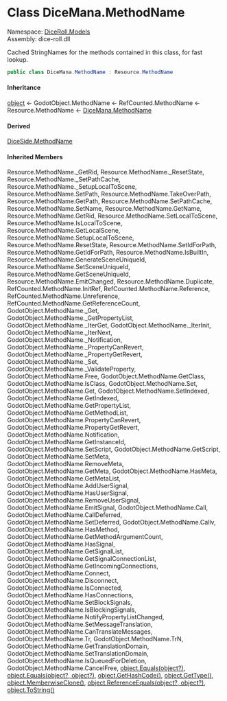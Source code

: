 # <a id="DiceRoll_Models_DiceMana_MethodName"></a> Class DiceMana.MethodName

Namespace: [DiceRoll.Models](DiceRoll.Models.md)  
Assembly: dice\-roll.dll  

Cached StringNames for the methods contained in this class, for fast lookup.

```csharp
public class DiceMana.MethodName : Resource.MethodName
```

#### Inheritance

[object](https://learn.microsoft.com/dotnet/api/system.object) ← 
GodotObject.MethodName ← 
RefCounted.MethodName ← 
Resource.MethodName ← 
[DiceMana.MethodName](DiceRoll.Models.DiceMana.MethodName.md)

#### Derived

[DiceSide.MethodName](DiceRoll.Models.DiceSide.MethodName.md)

#### Inherited Members

Resource.MethodName.\_GetRid, 
Resource.MethodName.\_ResetState, 
Resource.MethodName.\_SetPathCache, 
Resource.MethodName.\_SetupLocalToScene, 
Resource.MethodName.SetPath, 
Resource.MethodName.TakeOverPath, 
Resource.MethodName.GetPath, 
Resource.MethodName.SetPathCache, 
Resource.MethodName.SetName, 
Resource.MethodName.GetName, 
Resource.MethodName.GetRid, 
Resource.MethodName.SetLocalToScene, 
Resource.MethodName.IsLocalToScene, 
Resource.MethodName.GetLocalScene, 
Resource.MethodName.SetupLocalToScene, 
Resource.MethodName.ResetState, 
Resource.MethodName.SetIdForPath, 
Resource.MethodName.GetIdForPath, 
Resource.MethodName.IsBuiltIn, 
Resource.MethodName.GenerateSceneUniqueId, 
Resource.MethodName.SetSceneUniqueId, 
Resource.MethodName.GetSceneUniqueId, 
Resource.MethodName.EmitChanged, 
Resource.MethodName.Duplicate, 
RefCounted.MethodName.InitRef, 
RefCounted.MethodName.Reference, 
RefCounted.MethodName.Unreference, 
RefCounted.MethodName.GetReferenceCount, 
GodotObject.MethodName.\_Get, 
GodotObject.MethodName.\_GetPropertyList, 
GodotObject.MethodName.\_IterGet, 
GodotObject.MethodName.\_IterInit, 
GodotObject.MethodName.\_IterNext, 
GodotObject.MethodName.\_Notification, 
GodotObject.MethodName.\_PropertyCanRevert, 
GodotObject.MethodName.\_PropertyGetRevert, 
GodotObject.MethodName.\_Set, 
GodotObject.MethodName.\_ValidateProperty, 
GodotObject.MethodName.Free, 
GodotObject.MethodName.GetClass, 
GodotObject.MethodName.IsClass, 
GodotObject.MethodName.Set, 
GodotObject.MethodName.Get, 
GodotObject.MethodName.SetIndexed, 
GodotObject.MethodName.GetIndexed, 
GodotObject.MethodName.GetPropertyList, 
GodotObject.MethodName.GetMethodList, 
GodotObject.MethodName.PropertyCanRevert, 
GodotObject.MethodName.PropertyGetRevert, 
GodotObject.MethodName.Notification, 
GodotObject.MethodName.GetInstanceId, 
GodotObject.MethodName.SetScript, 
GodotObject.MethodName.GetScript, 
GodotObject.MethodName.SetMeta, 
GodotObject.MethodName.RemoveMeta, 
GodotObject.MethodName.GetMeta, 
GodotObject.MethodName.HasMeta, 
GodotObject.MethodName.GetMetaList, 
GodotObject.MethodName.AddUserSignal, 
GodotObject.MethodName.HasUserSignal, 
GodotObject.MethodName.RemoveUserSignal, 
GodotObject.MethodName.EmitSignal, 
GodotObject.MethodName.Call, 
GodotObject.MethodName.CallDeferred, 
GodotObject.MethodName.SetDeferred, 
GodotObject.MethodName.Callv, 
GodotObject.MethodName.HasMethod, 
GodotObject.MethodName.GetMethodArgumentCount, 
GodotObject.MethodName.HasSignal, 
GodotObject.MethodName.GetSignalList, 
GodotObject.MethodName.GetSignalConnectionList, 
GodotObject.MethodName.GetIncomingConnections, 
GodotObject.MethodName.Connect, 
GodotObject.MethodName.Disconnect, 
GodotObject.MethodName.IsConnected, 
GodotObject.MethodName.HasConnections, 
GodotObject.MethodName.SetBlockSignals, 
GodotObject.MethodName.IsBlockingSignals, 
GodotObject.MethodName.NotifyPropertyListChanged, 
GodotObject.MethodName.SetMessageTranslation, 
GodotObject.MethodName.CanTranslateMessages, 
GodotObject.MethodName.Tr, 
GodotObject.MethodName.TrN, 
GodotObject.MethodName.GetTranslationDomain, 
GodotObject.MethodName.SetTranslationDomain, 
GodotObject.MethodName.IsQueuedForDeletion, 
GodotObject.MethodName.CancelFree, 
[object.Equals\(object?\)](https://learn.microsoft.com/dotnet/api/system.object.equals\#system\-object\-equals\(system\-object\)), 
[object.Equals\(object?, object?\)](https://learn.microsoft.com/dotnet/api/system.object.equals\#system\-object\-equals\(system\-object\-system\-object\)), 
[object.GetHashCode\(\)](https://learn.microsoft.com/dotnet/api/system.object.gethashcode), 
[object.GetType\(\)](https://learn.microsoft.com/dotnet/api/system.object.gettype), 
[object.MemberwiseClone\(\)](https://learn.microsoft.com/dotnet/api/system.object.memberwiseclone), 
[object.ReferenceEquals\(object?, object?\)](https://learn.microsoft.com/dotnet/api/system.object.referenceequals), 
[object.ToString\(\)](https://learn.microsoft.com/dotnet/api/system.object.tostring)

